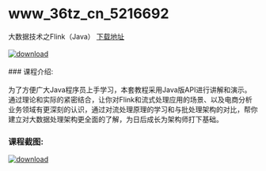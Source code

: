 # www_36tz_cn_5216692
大数据技术之Flink（Java）
[下载地址](http://www.36tz.cn/article/5216692 "下载地址")
<br/></br>[![download](http://36tz.cn/muke_img/2020_12_12345-300x169.jpg "下载地址")](http://www.36tz.cn/article/5216692 "下载地址")
<br/></br>### 课程介绍:<br/></br>为了方便广大Java程序员上手学习，本套教程采用Java版API进行讲解和演示。通过理论和实际的紧密结合，让你对Flink和流式处理应用的场景、以及电商分析业务领域有更深刻的认识，通过对流处理原理的学习和与批处理架构的对比，帮你建立对大数据处理架构更全面的了解，为日后成长为架构师打下基础。

### 课程截图:
[![download](http://36tz.cn/muke_img/2020_12_1-7.png "下载地址")](http://www.36tz.cn/article/5216692 "下载地址")
